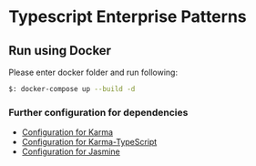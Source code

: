 # Typescript Enterprise Patterns

## Run using Docker
Please enter docker folder and run following:
```bash
$: docker-compose up --build -d
```

### Further configuration for dependencies
* [Configuration for Karma](https://karma-runner.github.io/latest/config/configuration-file.html)
* [Configuration for Karma-TypeScript](https://github.com/monounity/karma-typescript/blob/master/cookbook.md)
* [Configuration for Jasmine](https://jasmine.github.io/setup/nodejs.html)
